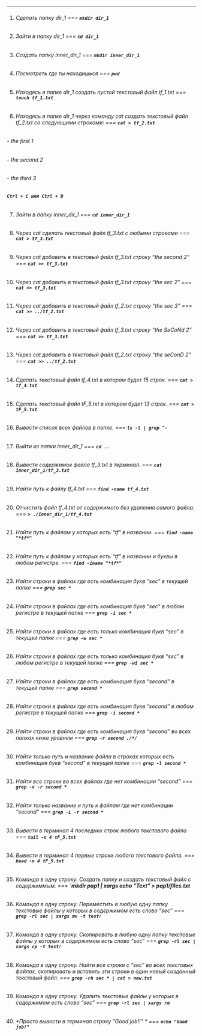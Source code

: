 ***
1. ###### *Сделать папку dir_1* === **`mkdir dir_1`**

2. ###### *Зайти в папку dir_1* === **`cd dir_1`**
 
3. ###### *Создать папку inner_dir_1* === **`mkdir inner_dir_1`**
 
4. ###### *Посмотреть где ты находишься* === **`pwd`**
 
5. ###### *Находясь в папке dir_1 создать пустой текстовый файл tf_1.txt* === **`touch tf_1.txt`**
 
6. ###### *Находясь в папке dir_1 через команду cat создать текстовый файл tf_2.txt со следующими строками:* === **`cat > tf_2.txt`**

###### *- the first 1*
###### *- the second 2*
###### *- the third 3*

###### **`Ctrl + C или Ctrl + D`**

7. ###### *Зайти в папку inner_dir_1* === **`cd inner_dir_1`**
 
8. ###### *Через cat сделать текстовый файл tf_3.txt  c любыми строками* === **`cat > tf_3.txt`**
 
9. ###### *Через cat добавить в текстовый файл tf_3.txt строку “the second 2”* === **`cat >> tf_3.txt`**
 
10. ###### *Через cat добавить в текстовый файл tf_3.txt строку “the sec 2”* === **`cat >> tf_3.txt`**
 
11. ###### *Через cat добавить в текстовый файл tf_2.txt строку “the sec 3”* === **`cat >> ../tf_2.txt`**
 
12. ###### *Через cat добавить в текстовый файл tf_3.txt строку “the SeCoNd 2”* === **`cat >> tf_3.txt`**
 
13. ###### *Через cat добавить в текстовый файл tf_2.txt строку “the seConD 2”* === **`cat >> ../tf_2.txt`**
 
14. ###### *Сделать текстовый файл tf_4.txt в котором будет 15 строк.* === **`cat > tf_4.txt`**
 
15. ###### *Сделать текстовый файл tF_5.txt в котором будет 13 строк.* === **`cat > tF_5.txt`**
 
16. ###### *Вывести список всех файлов в папке.* === **`ls -l | grep ^-`**
 
17. ###### *Выйти из папки inner_dir_1* === **`cd ..`**
 
18. ###### *Вывести содержимое файла tf_3.txt в терминал.* === **`cat inner_dir_1/tf_3.txt`**
 
19. ###### *Найти путь к файлу tf_4.txt* === **`find -name tf_4.txt`**
 
20. ###### *Отчистить файл tf_4.txt от содержимого без удаления самого файла.* === **`> ./inner_dir_1/tf_4.txt`**
 
21. ###### *Найти путь к файлам у которых есть  “tf” в названии.* === **`find -name "*tf*"`**
 
22. ###### *Найти путь к файлам у которых есть  “tf” в названии и буквы в любом регистре.* === **`find -iname "*tf*"`**
 
23. ###### *Найти строки в файлах где есть комбинация букв “sec” в текущей папке* === **`grep sec *`**
 
24. ###### *Найти строки в файлах где есть комбинация букв “sec” в любом регистре в текущей папке* === **`grep -i sec *`**
 
25. ###### *Найти строки в файлах где есть только комбинация букв “sec” в текущей папке* === **`grep -w sec *`**
 
26. ###### *Найти строки в файлах где есть только комбинация букв “sec” в любом регистре в текущей папке* === **`grep -wi sec *`**
 
27. ###### *Найти строки в файлах где есть комбинация букв “second” в текущей папке* === **`grep second *`**
 
28. ###### *Найти строки в файлах где есть комбинация букв “second” в любом регистре в текущей папке* === **`grep -i second *`**
 
29. ###### *Найти строки в файлах где есть комбинация букв “second” во всех папках ниже уровнем* === **`grep -r second ./*/`**
 
30. ###### *Найти только путь и название файла в строках которых есть комбинация букв “second” в текущей папке* === **`grep -l second *`**
 
31. ###### *Найти все строки во всех файлах где нет комбинации “second”* === **`grep -v -r second *`**
 
32. ###### *Найти только название и путь к файлам где нет комбинации “second”* === **`grep -L -r second *`**
 
33. ###### *Вывести в терминал 4 последних строк любого текстового файла* === **`tail -n 4 tF_5.txt`**
 
34. ###### *Вывести в терминал 4 первые строки любого текстового файла.* === **`head -n 4 tF_5.txt`**
 
35. ###### *Команда в одну строку. Создать папку и создать текстовый файл с содержиммым.* === **`mkdir pap1 | xargs echo "Text" > pap1/files.txt**
 
36. ###### *Команда в одну строку. Переместить в любую одну папку текстовые файлы у которых в содержимом есть слово “sec”* === **`grep -rl sec | xargs mv -t test/`**
 
37. ###### *Команда в одну строку. Скопировать в любую одну папку текстовые файлы у которых в содержимом есть слово “sec”* === **`grep -rl sec | xargs cp -t test/`**
 
38. ###### *Команда в одну строку. Найти все строки c “sec” во всех текстовых файлах, скопировать и вставить эти строки в один новый созданный текстовый файл.* === **`grep -rh sec * | cat > new.txt`**
 
39. ###### *Команда в одну строку. Удалить текстовые файлы у которых в содержимом есть слово “sec”* === **`grep -rl sec | xargs rm`**
 
40. ###### *Просто вывести в терминал строку “Good job!!” * === **`echo "Good job!"`**
